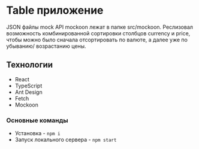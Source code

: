 # Table приложение

JSON файлы mock API mockoon лежат в папке src/mockoon. Реслизовал возможность комбинированной сортировки столбцов currency и price, чтобы можно было сначала отсортировать по валюте, а далее уже по убыванию/ возрастанию цены.  

## Технологии
- React
- TypeScript
- Ant Design
- Fetch
- Mockoon

### Основные команды
- Установка - `npm i`
- Запуск локального сервера - `npm start`

